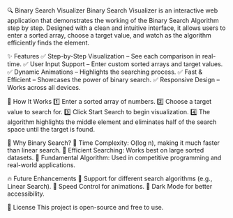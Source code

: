 🔍 Binary Search Visualizer
Binary Search Visualizer is an interactive web application that demonstrates the working of the Binary Search Algorithm step by step. Designed with a clean and intuitive interface, it allows users to enter a sorted array, choose a target value, and watch as the algorithm efficiently finds the element.

✨ Features
✅ Step-by-Step Visualization – See each comparison in real-time.
✅ User Input Support – Enter custom sorted arrays and target values.
✅ Dynamic Animations – Highlights the searching process.
✅ Fast & Efficient – Showcases the power of binary search.
✅ Responsive Design – Works across all devices.

🚀 How It Works
1️⃣ Enter a sorted array of numbers.
2️⃣ Choose a target value to search for.
3️⃣ Click Start Search to begin visualization.
4️⃣ The algorithm highlights the middle element and eliminates half of the search space until the target is found.

🎯 Why Binary Search?
🔹 Time Complexity: O(log n), making it much faster than linear search.
🔹 Efficient Searching: Works best on large sorted datasets.
🔹 Fundamental Algorithm: Used in competitive programming and real-world applications.

🔥 Future Enhancements
🔹 Support for different search algorithms (e.g., Linear Search).
🔹 Speed Control for animations.
🔹 Dark Mode for better accessibility.

📜 License
This project is open-source and free to use.

